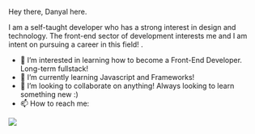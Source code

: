 Hey there, Danyal here.

I am a self-taught developer who has a strong interest in design and technology. The front-end sector of development interests me and I am intent on pursuing a career in this field!
.
- 👀 I’m interested in learning how to become a Front-End Developer. Long-term fullstack!
- 🌱 I’m currently learning Javascript and Frameworks!
- 💞️ I’m looking to collaborate on anything! Always looking to learn something new :)
- 📫 How to reach me: 

<img src="https://github-readme-stats.vercel.app/api?username=imRanDan&&show_icons=true&title_color=ffffff&icon_color=eae8e8&text_color=d32124&bg_color=151515">
